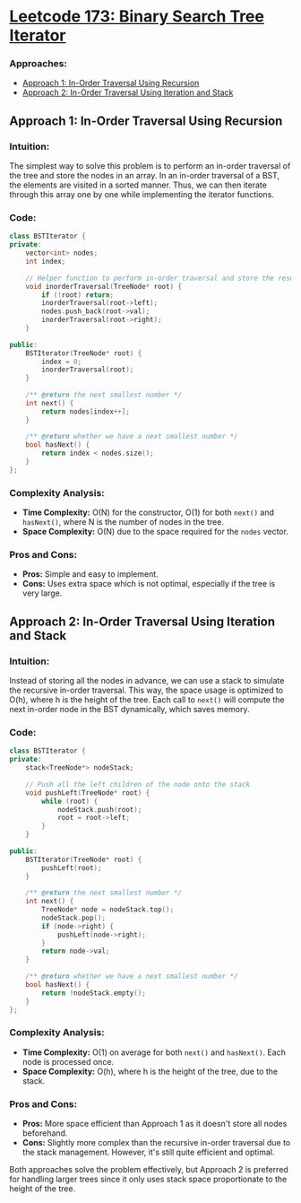 # [Leetcode 173: Binary Search Tree Iterator](https://leetcode.com/problems/binary-search-tree-iterator/)

### Approaches:
- [Approach 1: In-Order Traversal Using Recursion](#approach-1-in-order-traversal-using-recursion)
- [Approach 2: In-Order Traversal Using Iteration and Stack](#approach-2-in-order-traversal-using-iteration-and-stack)

## Approach 1: In-Order Traversal Using Recursion

### Intuition:
The simplest way to solve this problem is to perform an in-order traversal of the tree and store the nodes in an array. In an in-order traversal of a BST, the elements are visited in a sorted manner. Thus, we can then iterate through this array one by one while implementing the iterator functions.

### Code:
```cpp
class BSTIterator {
private:
    vector<int> nodes;
    int index;
    
    // Helper function to perform in-order traversal and store the result in nodes
    void inorderTraversal(TreeNode* root) {
        if (!root) return;
        inorderTraversal(root->left);
        nodes.push_back(root->val);
        inorderTraversal(root->right);
    }
    
public:
    BSTIterator(TreeNode* root) {
        index = 0;
        inorderTraversal(root);
    }
    
    /** @return the next smallest number */
    int next() {
        return nodes[index++];
    }
    
    /** @return whether we have a next smallest number */
    bool hasNext() {
        return index < nodes.size();
    }
};
```

### Complexity Analysis:
- **Time Complexity:** O(N) for the constructor, O(1) for both `next()` and `hasNext()`, where N is the number of nodes in the tree.
- **Space Complexity:** O(N) due to the space required for the `nodes` vector.

### Pros and Cons:
- **Pros:** Simple and easy to implement.
- **Cons:** Uses extra space which is not optimal, especially if the tree is very large.

## Approach 2: In-Order Traversal Using Iteration and Stack

### Intuition:
Instead of storing all the nodes in advance, we can use a stack to simulate the recursive in-order traversal. This way, the space usage is optimized to O(h), where h is the height of the tree. Each call to `next()` will compute the next in-order node in the BST dynamically, which saves memory.

### Code:
```cpp
class BSTIterator {
private:
    stack<TreeNode*> nodeStack;
    
    // Push all the left children of the node onto the stack
    void pushLeft(TreeNode* root) {
        while (root) {
            nodeStack.push(root);
            root = root->left;
        }
    }
    
public:
    BSTIterator(TreeNode* root) {
        pushLeft(root);
    }
    
    /** @return the next smallest number */
    int next() {
        TreeNode* node = nodeStack.top();
        nodeStack.pop();
        if (node->right) {
            pushLeft(node->right);
        }
        return node->val;
    }
    
    /** @return whether we have a next smallest number */
    bool hasNext() {
        return !nodeStack.empty();
    }
};
```

### Complexity Analysis:
- **Time Complexity:** O(1) on average for both `next()` and `hasNext()`. Each node is processed once.
- **Space Complexity:** O(h), where h is the height of the tree, due to the stack.

### Pros and Cons:
- **Pros:** More space efficient than Approach 1 as it doesn't store all nodes beforehand.
- **Cons:** Slightly more complex than the recursive in-order traversal due to the stack management. However, it's still quite efficient and optimal.

Both approaches solve the problem effectively, but Approach 2 is preferred for handling larger trees since it only uses stack space proportionate to the height of the tree.


